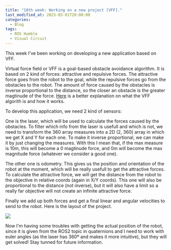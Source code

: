 ```yaml
---
title: "18th week: Working on a new project [VFF]."
last_modified_at: 2023-03-01T20:00:00
categories:
  - Blog
tags:
  - ROS Humble
  - Visual Circuit
---
```


This week I've been working on developing a new application based on VFF.

Virtual force field or VFF is a goal-based obstacle avoidance algorithm. It is based on 2 kind of forces: attractive and repulsive forces. The attractive force goes from the robot to the goal, while the repulsive forces go from the obstacles to the robot. The amount of force caused by the obstacles is inverse proportional to the distance, so the closer an obstacle is the greater magtinude of the force. [Here](http://www-personal.umich.edu/~johannb/vff&vfh.htm) is a better explanation on what the VFF algorith is and how it works.

To develop this application, we need 2 kind of sensors:

One is the laser, which will be used to calculate the forces caused by the obstacles. To filter which info from the laser is usefull and which is not, we need to transform the 360 array measures into a 2D (2, 360) array in which we get X and Y for each one. To make it inverse proportional, we can make it by just changing the measures. With this I mean that, if the max measure is 10m, this will become a 0 magtinude force, and 0m will become the max magnitude force (whatever we consider a good one).

The other one is odometry. This gives us the position and orientation of the robot at the moment, which will be really usefull to get the attractive forces. To calculate the attractive force, we will get the distance from the robot to the objective in relative coords (again in X/Y coords). This one will also be proportional to the distance (not inverse), but it will also have a limit so a really far objective will not create an infinite attractive force.

Finally we add up both forces and get a final linear and angular velocities to send to the robot.
Here is the layout of the project.

![](/2022-tfg-david-tapiador/images/VFF_model.png)


Now I'm having some troubles with getting the actual position of the robot, since it is given from the ROS2 topic in quaternions and I need to work with euler angles (as the laser has 360º and makes it more intuitive), but they will get solved! Stay tunned for future information.